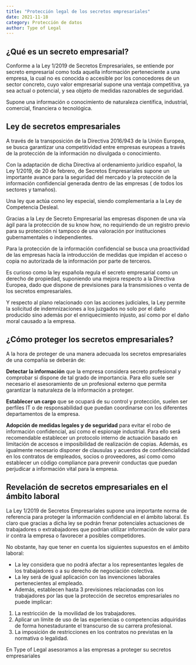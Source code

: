 ```yaml
---
title: "Protección legal de los secretos empresariales"
date: 2021-11-18
category: Protección de datos
author: Type of Legal
---
```


**¿Qué es un secreto empresarial?**
-----------------------------------

Conforme a la Ley 1/2019 de Secretos Empresariales, se entiende por secreto empresarial como toda aquella información perteneciente a una empresa, la cual no es conocida o accesible por los conocedores de un sector concreto, cuyo valor empresarial supone una ventaja competitiva, ya sea actual o potencial, y sea objeto de medidas razonables de seguridad.

Supone una información o conocimiento de naturaleza científica, industrial, comercial, financiera o tecnológica.

**Ley de secretos empresariales**
---------------------------------

A través de la transposición de la Directiva 2016/943 de la Unión Europea, se busca garantizar una competitividad entre empresas europeas a través de la protección de la información no divulgada o conocimiento.

Con la adaptación de dicha Directiva al ordenamiento jurídico español, la Ley 1/2019, de 20 de febrero, de Secretos Empresariales supone un importante avance para la seguridad del mercado y la protección de la información confidencial generada dentro de las empresas ( de todos los sectores y tamaños).

Una ley que actúa como ley especial, siendo complementaria a la Ley de Competencia Desleal.

Gracias a la Ley de Secreto Empresarial las empresas disponen de una vía ágil para la protección de su know how, no requiriendo de un registro previo para su protección ni tampoco de una valoración por instituciones gubernamentales o independientes.

Para la protección de la información confidencial se busca una proactividad de las empresas hacía la introducción de medidas que impidan el acceso o copia no autorizada de la información por parte de terceros.

Es curioso como la ley española regula el secreto empresarial como un derecho de propiedad, suponiendo una mejora respecto a la Directiva Europea, dado que dispone de previsiones para la transmisiones o venta de los secretos empresariales.

Y respecto al plano relacionado con las acciones judiciales, la Ley permite la solicitud de indemnizaciones a los juzgados no solo por el daño producido sino además por el enriquecimiento injusto, así como por el daño moral causado a la empresa.

**¿Cómo proteger los secretos empresariales?**
----------------------------------------------

A la hora de proteger de una manera adecuada los secretos empresariales de una compañía se deberán de:

**Detectar la información** que la empresa considera secreto profesional y comprobar si dispone de tal grado de importancia. Para ello suele ser necesario el asesoramiento de un profesional externo que permita garantizar la naturaleza de la información a proteger.

**Establecer un cargo** que se ocupará de su control y protección, suelen ser perfiles IT o de responsabilidad que puedan coordinarse con los diferentes departamentos de la empresa.

**Adopción de medidas legales y de seguridad** para evitar el robo de información confidencial, así como el espionaje industrial. Para ello será recomendable establecer un protocolo interno de actuación basado en limitación de accesos e imposibilidad de realización de copias. Además, es igualmente necesario disponer de clausulas y acuerdos de confidencialidad en los contratos de empleados, socios o proveedores, así como como establecer un código compliance para prevenir conductas que puedan perjudicar a información vital para la empresa.

**Revelación de secretos empresariales en el ámbito laboral**
-------------------------------------------------------------

La Ley 1/2019 de Secretos Empresariales supone una importante norma de referencia para proteger la información confidencial en el ámbito laboral. Es claro que gracias a dicha ley se podrán frenar potenciales actuaciones de trabajadores o extrabajadores que podrían utilizar información de valor para ir contra la empresa o favorecer a posibles competidores.

No obstante, hay que tener en cuenta los siguientes supuestos en el ámbito laboral:

*   La ley considera que no podrá afectar a los representantes legales de los trabajadores o a su derecho de negociación colectiva.
*   La ley será de igual aplicación con las invenciones laborales pertenecientes al empleado.
*   Además, establecen hasta 3 previsiones relacionadas con los trabajadores por las que la protección de secretos empresariales no puede implicar:

1.  La restricción de  la movilidad de los trabajadores.
2.  Aplicar un límite de uso de las experiencias o competencias adquiridas de forma honestadurante el transcurso de su carrera profesional.
3.  La imposición de restricciones en los contratos no previstas en la normativa o legalidad.

En Type of Legal asesoramos a las empresas a proteger su secretos empresariales
